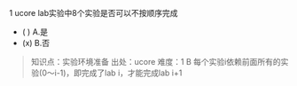 1
ucore lab实验中8个实验是否可以不按顺序完成
- ( ) A.是
- (x) B.否

> 知识点：实验环境准备
> 出处：ucore
> 难度：1
> B 每个实验i依赖前面所有的实验(0～i-1)，即完成了lab i，才能完成lab i+1
